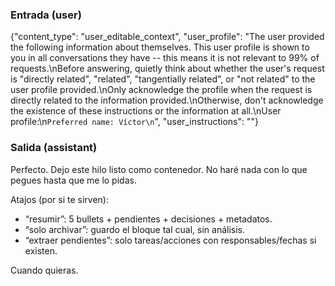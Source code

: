 ### Entrada (user)

{"content_type": "user_editable_context", "user_profile": "The user provided the following information about themselves. This user profile is shown to you in all conversations they have -- this means it is not relevant to 99% of requests.\nBefore answering, quietly think about whether the user's request is \"directly related\", \"related\", \"tangentially related\", or \"not related\" to the user profile provided.\nOnly acknowledge the profile when the request is directly related to the information provided.\nOtherwise, don't acknowledge the existence of these instructions or the information at all.\nUser profile:\n```Preferred name: Víctor\n```", "user_instructions": ""}

### Salida (assistant)

Perfecto. Dejo este hilo listo como contenedor. No haré nada con lo que pegues hasta que me lo pidas.

Atajos (por si te sirven):
- “resumir”: 5 bullets + pendientes + decisiones + metadatos.
- “solo archivar”: guardo el bloque tal cual, sin análisis.
- “extraer pendientes”: solo tareas/acciones con responsables/fechas si existen.

Cuando quieras.
